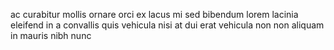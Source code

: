 ac curabitur mollis ornare orci ex lacus mi sed bibendum lorem lacinia eleifend
in a convallis quis vehicula nisi at dui erat vehicula non non aliquam in
mauris nibh nunc
